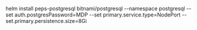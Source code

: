 helm install peps-postgresql bitnami/postgresql --namespace postgresql --set auth.postgresPassword=MDP --set primary.service.type=NodePort --set.primary.persistence.size=8Gi